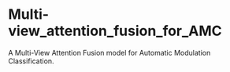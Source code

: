 # Multi-view_attention_fusion_for_AMC
A Multi-View Attention Fusion model for Automatic Modulation Classification. 
